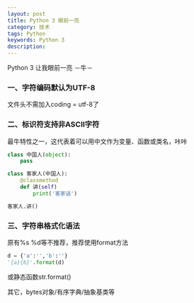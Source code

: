 ```yaml
---
layout: post
title: Python 3 眼前一亮
category: 技术
tags: Python
keywords: Python 3
description:
---
```


Python 3 让我眼前一亮 －牛－

### 一、字符编码默认为UTF-8

文件头不需加入coding = utf-8了

### 二、标识符支持非ASCII字符

最牛特性之一，这代表着可以用中文作为变量、函数或类名，咔咔

``` python
class 中国人(object):
    pass

class 客家人(中国人):
    @classmethod
    def 讲(self)
        print('客家话')

客家人.讲()
```

### 三、字符串格式化语法

原有%s %d等不推荐，推荐使用format方法

``` python
d = {'a':'','b':''}
'{a}{b}'.format(d)
```
或静态函数str.format()

其它，bytes对象/有序字典/抽象基类等